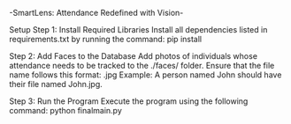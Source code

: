 -SmartLens: Attendance Redefined with Vision-

Setup 
Step 1: Install Required Libraries
Install all dependencies listed in requirements.txt by running the command:
    pip install <library-name>
    
Step 2: Add Faces to the Database
Add photos of individuals whose attendance needs to be tracked to the ./faces/ folder.
Ensure that the file name follows this format:
    <NAME>.jpg
Example: A person named John should have their file named John.jpg.

Step 3: Run the Program
Execute the program using the following command:
    python finalmain.py
